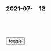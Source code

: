 ### 2021-07-　12

```tip
```

<table id="tbc" style="white-space:pre">
</table>
<button onclick="toggleb()">toggle</button>
<pre id="prr" style="display: none">
<!-- 🍅<br>　<hr>🍑 -->

BLACKPINK LISA，夏季SOLO出道明朗化……继JENNIE·ROS之后第三个
http://baijiahao.baidu.com/s?id=1705046814092968222&wfr=spider&for=pc

Johnnason　
　现在的媒体怎么了，啥叫出道？原来没出道吗？动不动就这个出道那个出道的，怎么这两日韩舶来词让人想起了：“下海”呢？

歌手CL与KONNECT娱乐签订经济合同 与姜丹尼尔成为同事
https://baijiahao.baidu.com/s?id=1704953347729253172&wfr=spider&for=pc

https://pics3.baidu.com/feed/962bd40735fae6cdad099d2e4e73c62c43a70f0c.jpeg?token=466ca6658dfa6817a6342c94dbdffbfb

毛晓彤这样穿够凉爽，背心配牛仔裤文艺潮流，“一字锁骨”成亮点
https://new.qq.com/rain/a/20210707A0D0AM00

https://inews.gtimg.com/newsapp_bt/0/13740410586/1000

g际主义&爱g主义--------罗永浩
https://www.douban.com/note/201424691/

地盘遭威胁后，阿富汗大军阀高调发声：将与zf军一道抵抗塔利班
https://baijiahao.baidu.com/s?id=1704942625151164700

紧张！塔利班逼近zg边界最关键时刻向世界放话：不许攻击zg
https://haokan.baidu.com/v?vid=8401957168440067937

绝不让zg孤军奋战！当着全世界的面，塔利班发出警告，美国听好
https://haokan.baidu.com/v?vid=642448290455373064

绝不允许任何人欺负zg！当着全世界，塔利班发出警告，美国听清
https://kan.china.com/article/1177504.html

https://f11.baidu.com/it/u1=298816123&u2=603444192&fm=76

乌鸦莫s
https://i0.hdslb.com/bfs/face/68a3f149841a7b03d449e32e15f451918c94846d.jpg

工人没有祖g？mz主义是资本家的‘遮羞布’？什么是“mz主义
https://www.bilibili.com/read/cv6308084/

云度洛f
　我觉得当代很多叫嚷着要把mz语境完全从阶级矛盾上撕下来的马克思主义者甚至是安那其应该去看看霍布斯鲍姆的文章，老霍的mz和mz主义是我觉得马主义学者里对mz论述最精辟、深刻的，结果他在g内根本没多少人鸟，每个人都在根据自己的理解扭曲着mzj放运动和无产阶级g命的关系

　　h为就是这样一个mz语境和阶级语境互相对抗的经济实体，挺它的人大多着眼于它的mz语境，踩它的人大多把火力集中于其阶级语境中，这是明显的机械分析，很多人所谓自身拥有的“辩证”的品质，到这一层就失灵了，要么就高喊着“g产之光”无脑把h为捧的完美无缺，以至于为它的251、剥削辩护；要么有些人就从阶级出发想要把h为彻底整垮，从而无视当前mz解放运动作为无产阶级g命的母体却尚未完成的历史事实，妄图把阶级矛盾单纯的放在阶级语境中解决。这两者是需要协调其关系的，而非树立一个，打倒另一个这么简单。

云度洛f
　m派，深红，老左，左联与五月风暴精神之子，东土哲学悍匪，不删评，不拉黑，坚信真理越辩

当n智无法被愚弄时，mz主义就成了独裁的最后一块遮羞布
https://wenda.so.com/q/1473406843727695

mz主义就是一块遮羞布，什么时候需要转移矛盾时就拿来用
https://www.douban.com/group/topic/221657732/

无产阶级的发展，德国十一月g命
https://baijiahao.baidu.com/s?id=1701242870883570679&wfr=spider&for=pc

艾伯特zf决定趁g命力量还未巩固的时候，先发制人，挑动一场力量悬殊的战斗，借以扼杀g命。他们首先动用反g命舆l工具，污蔑李卜克内西和卢森堡是“暴徒”、“掠夺者”。在街头广告栏里公开张贴号召杀害这两位g命l袖的大幅标语。他们还指使叛徒组织“shmzd辅助服务队第十四支队”出面，悬赏十万马克，索购这两位g命l袖的头颅。

一月十五日，德国无产阶级的g命领袖李卜克内西和卢森堡被艾伯特zf逮捕并杀害。列宁在获悉这一事件后，以巨大的悲愤写道：“简直找不到言语来形容这些所谓sh主义者所干的这种杀人勾当的卑鄙和无耻。

德国资产阶级和他们的御用工具－－艾伯特zg在镇压了一月起义后，洋洋自得，弹冠相庆，竟然宣称“柏林秩序井然！”一月十九日，在白色恐怖笼罩柏林的气氛中开始了“gm议会”的选举。一九一九年二月，在远离g命中心柏林的魏玛召开了gm议会立宪会议，通过了确保资产阶级利益的魏玛宪法，宣布成立资产阶级联邦g和g。右派shmzd头子艾伯特任总统，谢德曼任总理，从而确立了垄断资产阶级和容克地主的统治。

正如列宁指出的：实际证明：由工人运动内部的机会主义派别活动家来维护资产阶级，比资产者亲自出马还好。工人要不是由他们来领导，资产阶级就无法支持下去。

痛心！劳累过度猝死，才25岁
https://www.sohu.com/a/476781580_161795

李jg，狗子

https://p4.itc.cn/q_70/images03/20210711/ec7a5ba4409240f7a140e4ba4c5d624b.jpeg

英情报机构前官员称英反恐过头或变"j察g
https://www.chinanews.com/gj/oz/news/2009/02-18/1569009.shtml

英国特工酷刑杀人合法
https://www.sohu.com/a/455082892_162522

而法官周二的裁决认为，军情五处“不能凌驾于法律之上”，因为由来已久的q力并不等同于可以免于起诉。

我的锅热烈祝贺zgg产d成立100周年
https://www.163.com/dy/article/GDQEKV5T055274KI.html

j报批“吃g产d的饭砸g产d的锅”：无赖无耻
http://www.chinanews.com/mil/2015/05-26/7301022.shtml

<!-- 🍅<br>　<hr>🍑 -->
</pre>

<script src="https://cdn.jsdelivr.net/npm/jquery@3.5.1/dist/jquery.min.js"></script>

<link rel="stylesheet" href="https://cdn.jsdelivr.net/gh/fancyapps/fancybox@3.5.7/dist/jquery.fancybox.min.css" />
<script src="https://cdn.jsdelivr.net/gh/fancyapps/fancybox@3.5.7/dist/jquery.fancybox.min.js"></script>

<script type="text/javascript">

setTimeout(function(){
  tbc.innerHTML = parseURL(prr.innerHTML);
},0);

var __urlRegex = /(\b(https?|ftp|file):\/\/[-A-Z0-9+&@#\/%?=~_|!:,.;]*[-A-Z0-9+&@#\/%=~_|])/ig;
var __imgRegex = /\.(?:jpe?g|gif|png)$/i;

function parseURL($string){

    var exp = __urlRegex;
    return $string.replace(exp,function(match){
            __imgRegex.lastIndex=0;
            if(__imgRegex.test(match)){
                return '<a data-fancybox="gallery" href="' + match.replace("/p=700", "")
                 + '"><img src="' + match.replace("/p=700", "")+'" width="64"></a>';
            }
            else{
                return '<a href="' + match + '" target="_blank">' + match + '</a>';
            }
        }
    );
}

function toggleb() {
  var x = document.getElementById("prr");
  if (x.style.display === "none") {
    x.style.display = "";
  } else {
    x.style.display = "none";
  }
}

</script>
